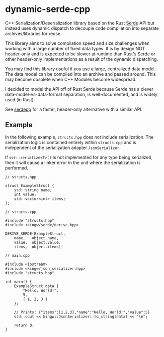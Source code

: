 # dynamic-serde-cpp

C++ Serialization/Deserialization library based on the Rust [Serde](https://serde.rs/) API but instead uses dynamic dispatch to decouple code compilation into separate archives/libraries for reuse.

This library aims to solve compilation speed and size challenges when working with a large number of fixed data types. It is by design NOT header-only and is expected to be slower at runtime than Rust's Serde or other header-only implementations as a result of the dynamic dispatching. 

You may find this library useful if you use a large, centralized data model. The data model can be compiled into an archive and passed around. This may become obsolete when C++ Modules become widespread.

I decided to model the API off of Rust Serde because Serde has a clever data-model-vs-data-format separation, is well-documented, and is widely used (in Rust).

See [serdepp](https://github.com/injae/serdepp/tree/main) for a faster, header-only alternative with a similar API.


## Example

In the following example, `structs.hpp` does not include serialization. The serialization logic is contained entirely within `structs.cpp` and is independent of the serialization adapter `JsonSerializer`.

If `ser::serialize<T>()` is not implemented for any type being serialized, then it will cause a linker error in the unit where the serialization is performed.
```
// structs.hpp

struct ExampleStruct {
    std::string name;
    int value;
    std::vector<int> items;
};
```
```
// structs.cpp

#include "structs.hpp"
#include <kingw/serde/derive.hpp>

DERIVE_SERDE(ExampleStruct,
    name,   object.name,
    value,  object.value,
    items,  object.items);
```
```
// main.cpp

#include <iostream>
#include <kingw/json_serializer.hpp>
#include "structs.hpp"

int main() {
    ExampleStruct data {
        "Hello, World!",
        5,
        { 1, 2, 3 }
    };

    // Prints: {"items":[1,2,3],"name":"Hello, World!","value":5}
    std::cout << kingw::JsonSerializer::to_string(data) << "\n";
    
    return 0;
}
```

